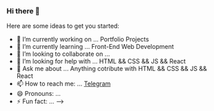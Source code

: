 ### Hi there 👋

Here are some ideas to get you started:

- 🔭 I’m currently working on ... Portfolio Projects
- 🌱 I’m currently learning ... Front-End Web Development
- 👯 I’m looking to collaborate on ...
- 🤔 I’m looking for help with ... HTML && CSS && JS && React
- 💬 Ask me about ... Anything cotribute with HTML && CSS && JS && React
- 📫 How to reach me: ... [Telegram](https://t.me/kiyomoff7)
- 😄 Pronouns: ...
- ⚡ Fun fact: ...
-->
